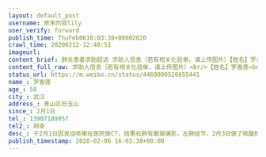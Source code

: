 ```yaml
---
layout: default_post
username: 原来的我lily
user_verify: forward
publish_time: ThuFeb0616:03:38+08002020
crawl_time: 20200212-12:40:51
imageurl: 
content_brief: 肺炎患者求助超话 求助人信息（若有相关化验单，请上传图片）【姓名】罗香莲【年龄】58【所在城市】武汉【所在小区、社区】青山区白玉山【患病时间】2月1日【联系方式】13907189957【其他紧急联系人】胡幸【病情描述】 于2月1日因发烧咳嗽在医院做CT，结果右肺有磨玻璃影，左肺结节，2月3 ...全文
content_full_raw: 求助人信息（若有相关化验单，请上传图片）<br/>【姓名】罗香莲<br/>【年龄】58<br/>【所在城市】武汉<br/>【所在小区、社区】青山区白玉山<br/>【患病时间】2月1日<br/>【联系方式】13907189957<br/>【其他紧急联系人】胡幸<br/>【病情描述】于2月1日因发烧咳嗽在医院做CT，结果右肺有磨玻璃影，左肺结节，2月3日做了核酸检测，6日出结果阳性确诊！<br/>求助！！！急急急！<br/>同事母亲已核酸确诊阳性，新型冠状肺炎。目前在青山区暂时无法入院收治，希望能尽早入院治疗。联系电话13907189957<adata-url="http://t.cn/zRwdXWk"href="http://weibo.com/p/100101B2094752D56CA6FB449E"data-hide=""><spanclass='url-icon'><imgstyle='width:1rem;height:1rem'src='https://h5.sinaimg.cn/upload/2015/09/25/3/timeline_card_small_location_default.png'></span><spanclass="surl-text">武汉·菁华园</span></a>
status_url: https://m.weibo.cn/status/4469000526655441
name_: 罗香莲
age_: 58
city_: 武汉
address_: 青山区白玉山
since_: 2月1日
tel_: 13907189957
tel2_: 胡幸
desc_: 于2月1日因发烧咳嗽在医院做CT，结果右肺有磨玻璃影，左肺结节，2月3日做了核酸检测，6日出结果阳性确诊！求助！！！急急急！同事母亲已核酸确诊阳性，新型冠状肺炎。目前在青山区暂时无法入院收治，希望能尽早入院治疗。联系电话13907189957<adata-url="http//t.cn/zRwdXWk"href="http//weibo.com/p/100101B2094752D56CA6FB449E"data-hide=""><spanclass='url-icon'><imgstyle='width1rem;height1rem'src='https//h5.sinaimg.cn/upload/2015/09/25/3/timeline_card_small_location_default.png'></span><spanclass="surl-text">武汉·菁华园</span></a>
publish_timestamp: 2020-02-06 16:03:38+08:00
---
```

